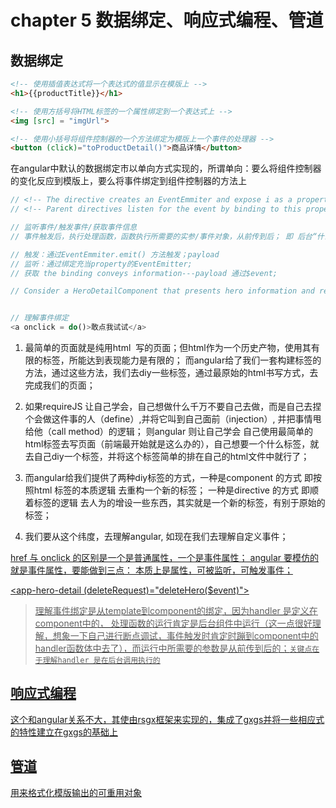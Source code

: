# chapter 5 数据绑定、响应式编程、管道

## 数据绑定

```html
<!-- 使用插值表达式将一个表达式的值显示在模版上 -->
<h1>{{productTitle}}</h1>

<!-- 使用方括号将HTML标签的一个属性绑定到一个表达式上 -->
<img [src] = "imgUrl">

<!-- 使用小括号将组件控制器的一个方法绑定为模版上一个事件的处理器 -->
<button (click)="toProductDetail()">商品详情</button>

```

在angular中默认的数据绑定市以单向方式实现的，所谓单向：要么将组件控制器的变化反应到模版上，要么将事件绑定到组件控制器的方法上

```ts
// <!-- The directive creates an EventEmmiter and expose i as a property. The directive calls EventEmmiter.emit(payload) to fire event, passing in a message payload -->
// <!-- Parent directives listen for the event by binding to this property and accessing the payload thougn $event object -->

// 监听事件/触发事件/获取事件信息
// 事件触发后，执行处理函数，函数执行所需要的实参/事件对象，从前传到后； 即 后台“什么时候执行handler 以及 执行handler所需要的实参，均是从前面获取得到” 上述两点就是单向传输的内容；

// 触发：通过EventEmmiter.emit() 方法触发；payload
// 监听：通过绑定充当property的EventEmitter;
// 获取 the binding conveys information---payload 通过$event;

// Consider a HeroDetailComponent that presents hero information and response to user actions. Although the HeroDetailComponent has a delete button it doesn't know how to delete the hero itself. The best it can do is raise an event reporting the user's delete request.


// 理解事件绑定
<a onclick = do()>敢点我试试</a>

```
1. 最简单的页面就是纯用html  写的页面；但html作为一个历史产物，使用其有限的标签，所能达到表现能力是有限的； 而angular给了我们一套构建标签的方法，通过这些方法，我们去diy一些标签，通过最原始的html书写方式，去完成我们的页面；

2. 如果requireJS 让自己学会，自己想做什么千万不要自己去做，而是自己去捏个会做这件事的人（define）,并将它叫到自己面前（injection）, 并把事情甩给他（call method）的逻辑； 则angular 则让自己学会 自己使用最简单的html标签去写页面（前端最开始就是这么办的），自己想要一个什么标签，就去自己diy一个标签，并将这个标签简单的排在自己的html文件中就行了；

3. 而angular给我们提供了两种diy标签的方式，一种是component 的方式 即按照html 标签的本质逻辑 去重构一个新的标签； 一种是directive 的方式 即顺着标签的逻辑 去人为的增设一些东西，其实就是一个新的标签，有别于原始的标签；

4. 我们要从这个纬度，去理解angular, 如现在我们去理解自定义事件；

<a href="http://" target="_blank" onclick="do()">
href 与 onclick 的区别是一个是普通属性，一个是事件属性； angular 要模仿的就是事件属性，要能做到三点： 本质上是属性，可被监听，可触发事件；

<app-hero-detail (deleteRequest)="deleteHero($event)"></app-hero-detail>

> 理解事件绑定是从template到component的绑定，因为handler 是定义在component中的， 处理函数的运行肯定是后台组件中运行（这一点很好理解，想象一下自己进行断点调试，事件触发时肯定时蹦到component中的handler函数体中去了），而运行中所需要的参数是从前传到后的；`关键点在于理解handler 是在后台调用执行的`

## 响应式编程

这个和angular关系不大，其使由rsgx框架来实现的，集成了gxgs并将一些相应式的特性建立在gxgs的基础上

## 管道

用来格式化模版输出的可重用对象
